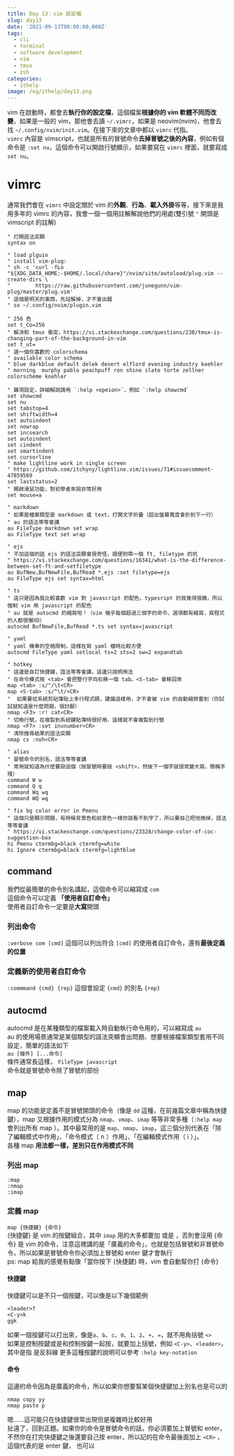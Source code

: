 ```yaml
---
title: Day 13：vim 設定檔
slug: day13
date: '2021-09-13T00:00:00.000Z'
tags:
  - cli
  - terminal
  - software development
  - vim
  - tmux
  - zsh
categories:
  - ithelp
image: /og/ithelp/day13.png
---
```


vim 在啟動時，都會去**執行你的設定檔**，這個檔案**根據你的 vim 軟體不同而改變**，如果是一般的 vim，那他會去讀 `~/.vimrc`，如果是 neovim(nvim)，他會去找 `~/.config/nvim/init.vim`。在接下來的文章中都以 `vimrc` 代指。  
`vimrc` 內容是 vimscript，也就是所有的冒號命令**去掉冒號之後的內容**，例如有個命令是 `:set nu`，這個命令可以開啟行號顯示，如果要寫在 `vimrc` 裡面，就要寫成 `set nu`。

# vimrc

通常我們會在 `vimrc` 中設定關於 vim 的**外觀**、**行為**、**載入外掛**等等，接下來是我用多年的 vimrc 的內容，我會一個一個用註解解說他們的用處(雙引號 `"` 開頭是 vimscript 的註解)

```vim
" 打開語法突顯
syntax on

" load plguin
" install vim-plug:
" sh -c 'curl -fLo "${XDG_DATA_HOME:-$HOME/.local/share}"/nvim/site/autoload/plug.vim --create-dirs \
"        https://raw.githubusercontent.com/junegunn/vim-plug/master/plug.vim'
" 這個是明天的東西，先註解掉，才不會出錯
" so ~/.config/nvim/plugin.vim

" 256 色
set t_Co=256
" 解決和 tmux 衝突，https://vi.stackexchange.com/questions/238/tmux-is-changing-part-of-the-background-in-vim
set t_ut=
" 選一個你喜歡的 colorschema
" available color schema
" blue darkblue default delek desert elflord evening industry koehler
" morning  murphy pablo peachpuff ron shine slate torte zellner
colorscheme koehler

" 雜項設定，詳細解說請用 `:help <opeion>`，例如 `:help showcmd`
set showcmd
set nu
set tabstop=4
set shiftwidth=4
set autoindent
set nowrap
set incsearch
set autoindent
set cindent
set smartindent
set cursorline
" make lightline work in single screen
" https://github.com/itchyny/lightline.vim/issues/71#issuecomment-47859569
set laststatus=2
" 開啟滑鼠功能，對初學者來說非常好用
set mouse=a

" markdown
" 如果是檔案類型是 markdown 或 text，打開文字折疊（超出螢幕寬度會折到下一行）
" au 的語法等等會講
au FileType markdown set wrap
au FileType text set wrap

" ejs
" 不加這個的話 ejs 的語法突顯會很奇怪，順便附帶一個 ft, filetype 的坑
" https://vi.stackexchange.com/questions/16341/what-is-the-difference-between-set-ft-and-setfiletype
au BufNew,BufNewFile,BufRead *.ejs :set filetype=ejs
au FileType ejs set syntax=html

" ts
" 這只是因為我比較喜歡 vim 對 javascript 的配色，typesript 的我覺得很醜，所以強制 vim 用 javascript 的配色
" au 就是 autocmd 的縮寫啦！（vim 幾乎每個超過三個字的命令、選項都有縮寫，寫程式的人都很懶XD）
autocmd BufNewFile,BufRead *.ts set syntax=javascript

" yaml
" yaml 機車的空格限制，這樣在寫 yaml 檔時比較方便
autocmd FileType yaml setlocal ts=2 sts=2 sw=2 expandtab

" hotkey
" 這邊是自訂快捷鍵，語法等等會講，這邊只說明用法
" 在命令模式按 <tab> 會把整行字向右移一個 tab。<S-tab> 會移回來
map <tab> :s/^/\t<CR>
map <S-tab> :s/^\t/<CR>
"  如果要從系統剪貼簿貼上多行程式碼，建議這樣用，才不會被 vim 的自動縮排雷到（你試試就知道是什麼問題，很討厭）
nmap <F3> :r! cat<CR>
" 切換行號，在複製到系統鍵貼簿時很好用，這樣就不會複製到行號
nmap <F7> :set invnumber<CR>
" 清除搜尋結果的語法突顯
nmap cs :noh<CR>

" alias
" 冒號命令的別名，語法等等會講
" 常用就知道為什麼要設這個（按冒號時要按 <shift>，然後下一個字就很常變大寫，簡稱手殘）
command W w
command Q q
command Wq wq
command WQ wq

" fix bg color error in Pmenu
" 這個只是顯示問題，有時候背景色和前景色一樣你就看不到字了，所以要自己把他換掉，語法等等會講
" https://vi.stackexchange.com/questions/23328/change-color-of-coc-suggestion-box
hi Pmenu ctermbg=black ctermfg=white
hi Ignore ctermbg=black ctermfg=lightblue
```

## command

我們從最簡單的命令別名講起，這個命令可以縮寫成 `com`  
這個命令可以定義 **「使用者自訂命令」**  
使用者自訂命令一定要是**大寫**開頭

### 列出命令

`:verbose com [cmd]`
這個可以列出符合 `[cmd]` 的使用者自訂命令，還有**最後定義的位置**

### 定義新的使用者自訂命令

`:commmand {cmd} {rep}`
這個會設定 `{cmd}` 的別名 `{rep}`

## autocmd

autocmd 是在某種類型的檔案載入時自動執行命令用的，可以縮寫成 `au`  
au 的使用場景通常是某個類型的語法突顯會出問題、想要根據檔案類型套用不同設定，簡單的語法如下  
`au [條件] [...命令]`  
條件通常長這樣， `FileType javascript`  
命令就是冒號命令除了冒號的部份

## map

map 的功能是定義不是冒號開頭的命令（像是 `dd` 這種，在前幾篇文章中稱為快捷鍵），map 又根據作用的模式分為 `nmap`、`vmap`、`imap` 等等非常多種（`:help map` 會列出所有 map ）。其中最常用的是 `map`、`nmap`、`imap`，這三個分別代表在「除了編輯模式中作用」、「命令模式（ n ）作用」、「在編輯模式作用（ i ）」。  
各種 map **用法都一樣，差別只在作用模式不同**

### 列出 map

```vim
:map
:nmap
:imap
```

### 定義 map

`map {快捷鍵} {命令}`  
{快捷鍵} 是 vim 的按鍵組合，其中 `imap` 用的大多都要加 <Ctrl> 或是 <leader>，否則會沒用
{命令} 是 vim 的命令，注意這裡講的是「廣義的命令」，也就是包括冒號和非冒號命令，所以如果是冒號命令你必須加上冒號和 enter 鍵才會執行  
ps: map 給我的感覺有點像「當你按下 {快捷鍵} 時，vim 會自動幫你打 {命令}

#### 快捷鍵

快捷鍵可以是不只一個按鍵，可以像是以下幾個範例

```
<leader>f
<C-y>k
ggk
```

如果一個按鍵可以打出來，像是`a`、`b`、`c`、`0`、`1`、`2`、`+`、`=`，就不用角括號 `<>`  
如果是控制按鍵或是和控制按鍵一起按，就要加上括號，例如 `<C-y>`、`<leader>`，其中是指 <leader> 是反斜線
更多這種按鍵的說明可以參考 `:help key-notation`

#### 命令

這邊的命令因為是廣義的命令，所以如果你想要幫某個快捷鍵加上別名也是可以的

```vim
nmap copy yy
nmap paste p
```

嗯......這可能只在快捷鍵很常出現但是複雜時比較好用  
扯遠了，回到正題。如果你的命令是冒號命令的話，你必須要加上冒號和 enter，不然你在打完快捷鍵之後還要自己按 enter，所以記的在命令最後面加上 `<CR>` ，這個代表的是 enter 鍵，<Enter> 也可以
